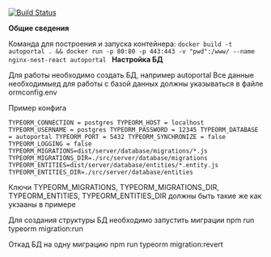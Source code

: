 [![Build Status](https://travis-ci.com/username/projectname.svg?branch=master)](https://travis-ci.com/username/projectname)

**Общие сведения**

Команда для построения и запуска контейнера:
`docker build -t autoportal . && docker run -p 80:80 -p 443:443 -v "pwd":/www/ --name nginx-nest-react autoportal
`
**Настройка БД**

Для работы необходимо создать БД, например autoportal 
Все данные необходимыед для работы с базой данных должны
указываться в файле ormconfig.env

Пример конфига

`
TYPEORM_CONNECTION = postgres
TYPEORM_HOST = localhost
TYPEORM_USERNAME = postgres
TYPEORM_PASSWORD = 12345
TYPEORM_DATABASE = autoportal
TYPEORM_PORT = 5432
TYPEORM_SYNCHRONIZE = false
TYPEORM_LOGGING = false
TYPEORM_MIGRATIONS=dist/server/database/migrations/*.js
TYPEORM_MIGRATIONS_DIR=./src/server/database/migrations
TYPEORM_ENTITIES=dist/server/database/entities/*.entity.js
TYPEORM_ENTITIES_DIR=./src/server/database/entities
`

Ключи TYPEORM_MIGRATIONS, TYPEORM_MIGRATIONS_DIR, TYPEORM_ENTITIES, TYPEORM_ENTITIES_DIR
должны быть такие же как укзааны в примере

Для создания структуры БД необходимо запустить миграции
npm run typeorm migration:run

Откад БД на одну миграцию 
npm run typeorm migration:revert
